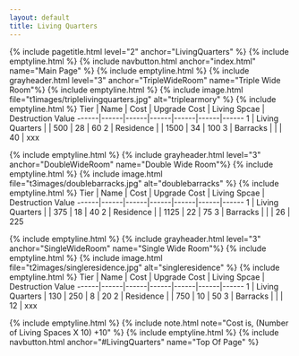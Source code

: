 ```yaml
---
layout: default
title: Living Quarters
---
```

{% include pagetitle.html level="2" anchor="LivingQuarters" %}
{% include emptyline.html %}
{% include navbutton.html anchor="index.html" name="Main Page" %}
{% include emptyline.html %}
{% include grayheader.html level="3" anchor="TripleWideRoom" name="Triple Wide Room"%}
{% include emptyline.html %}
{% include image.html file="t1images/triplelivingquarters.jpg" alt="triplearmory" %}
{% include emptyline.html %}
Tier | Name | Cost | Upgrade Cost | Living Spcae | Destruction Value
------|------|------|------|------|------|------
1 | Living Quarters | | 500 | 28 | 60
2 | Residence | | 1500 | 34 | 100
3 | Barracks | | | 40 | xxx

{% include emptyline.html %}
{% include grayheader.html level="3" anchor="DoubleWideRoom" name="Double Wide Room"%}
{% include emptyline.html %}
{% include image.html file="t3images/doublebarracks.jpg" alt="doublebarracks" %}
{% include emptyline.html %}
Tier | Name | Cost | Upgrade Cost | Living Spcae | Destruction Value
------|------|------|------|------|------|------
1 | Living Quarters | | 375 | 18 | 40
2 | Residence | | 1125 | 22 | 75
3 | Barracks | | | 26 | 225

{% include emptyline.html %}
{% include grayheader.html level="3" anchor="SingleWideRoom" name="Single Wide Room"%}
{% include emptyline.html %}
{% include image.html file="t2images/singleresidence.jpg" alt="singleresidence" %}
{% include emptyline.html %}
Tier | Name | Cost | Upgrade Cost | Living Spcae | Destruction Value
------|------|------|------|------|------|------
1 | Living Quarters | 130 | 250 | 8 | 20
2 | Residence | | 750 | 10 | 50
3 | Barracks | | | 12 | xxx

{% include emptyline.html %}
{% include note.html note="Cost is, (Number of Living Spaces X 10) +10" %}
{% include emptyline.html %}
{% include navbutton.html anchor="#LivingQuarters" name="Top Of Page" %}
